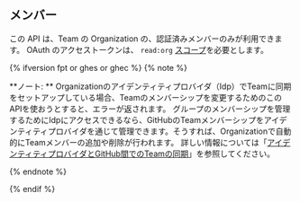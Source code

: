 ## メンバー

この API は、Team の Organization の、認証済みメンバーのみが利用できます。 OAuth のアクセストークンは、 `read:org` [スコープ](/apps/building-oauth-apps/understanding-scopes-for-oauth-apps/)を必要とします。

{% ifversion fpt or ghes or ghec %}
{% note %}

**ノート: ** Organizationのアイデンティティプロバイダ（Idp）でTeamに同期をセットアップしている場合、Teamのメンバーシップを変更するためのこのAPIを使おうとすると、エラーが返されます。 グループのメンバーシップを管理するためにIdpにアクセスできるなら、GitHubのTeamメンバーシップをアイデンティティプロバイダを通じて管理できます。そうすれば、Organizationで自動的にTeamメンバーの追加や削除が行われます。 詳しい情報については「<a href="/organizations/managing-saml-single-sign-on-for-your-organization/managing-team-synchronization-for-your-organization" class="dotcom-only">アイデンティティプロバイダとGitHub間でのTeamの同期</a>」を参照してください。

{% endnote %}

{% endif %}